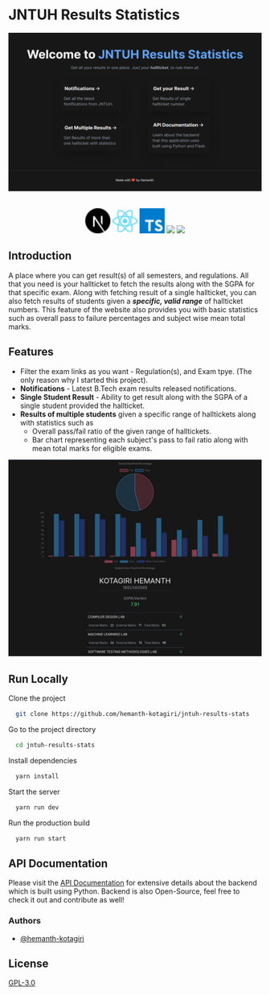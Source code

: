 # JNTUH Results Statistics

<img src="./homepage.png">
<br>
<br>

<p align="center">
<code><img height="50" src="https://raw.githubusercontent.com/Neikan/Neikan/master/img/icons/NextJS.svg"></code>
<code><img height="50" src="https://raw.githubusercontent.com/Neikan/Neikan/master/img/icons/React.svg"></code>
<code><img height="50" src="https://raw.githubusercontent.com/Neikan/Neikan/master/img/icons/Typescript.svg"></code>
<code><img height="50" src="https://avatars.githubusercontent.com/u/67109815?s=200&v=4"></code>
<code><img height="50" src="https://www.chartjs.org/img/chartjs-logo.svg"></code>
</p>

## Introduction

A place where you can get result(s) of all semesters, and regulations. All that
you need is your hallticket to fetch the results along with the SGPA for that
specific exam. Along with fetching result of a single hallticket, you can also
fetch results of students given a **_specific, valid range_** of hallticket
numbers. This feature of the website also provides you with basic statistics
such as overall pass to failure percentages and subject wise mean total marks.

## Features

- Filter the exam links as you want - Regulation(s), and Exam tpye. (The only
  reason why I started this project).
- **Notifications** - Latest B.Tech exam results released notifications.
- **Single Student Result** - Ability to get result along with the SGPA of a single student provided the hallticket.
- **Results of multiple students** given a specific range of halltickets along with statistics such as
  - Overall pass/fail ratio of the given range of halltickets.
  - Bar chart representing each subject's pass to fail ratio along with mean total marks for eligible exams.

<img src="./multiple-results-stats.jpg">

## Run Locally

Clone the project

```bash
  git clone https://github.com/hemanth-kotagiri/jntuh-results-stats
```

Go to the project directory

```bash
  cd jntuh-results-stats
```

Install dependencies

```bash
  yarn install
```

Start the server

```bash
  yarn run dev
```

Run the production build

```bash
  yarn run start
```

## API Documentation

Please visit the [API
Documentation](https://hemanth-kotagiri.github.io/sgpa-rest-api-docs) for
extensive details about the backend which is built using Python. Backend is
also Open-Source, feel free to check it out and contribute as well!

### Authors

- [@hemanth-kotagiri](https://www.github.com/hemanth-kotagiri)

## License

[GPL-3.0](./LICENSE)
